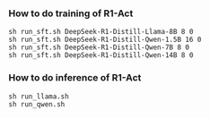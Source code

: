 ### How to do training of R1-Act

```
sh run_sft.sh DeepSeek-R1-Distill-Llama-8B 8 0
sh run_sft.sh DeepSeek-R1-Distill-Qwen-1.5B 16 0
sh run_sft.sh DeepSeek-R1-Distill-Qwen-7B 8 0
sh run_sft.sh DeepSeek-R1-Distill-Qwen-14B 8 0
```

### How to do inference of R1-Act

```
sh run_llama.sh
sh run_qwen.sh

```
